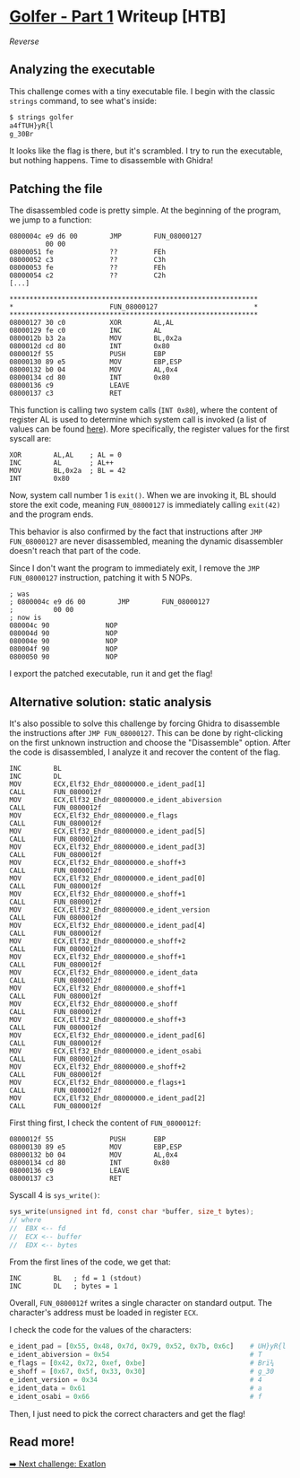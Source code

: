 # [Golfer - Part 1](https://app.hackthebox.com/challenges/Golfer%2520-%2520Part%25201) Writeup [HTB]
_Reverse_

## Analyzing the executable
This challenge comes with a tiny executable file. I begin with the classic `strings` command, to see what's inside:
```sh
$ strings golfer 
a4fTUH}yR{l
g_30Br
```
It looks like the flag is there, but it's scrambled. I try to run the executable, but nothing happens. Time to disassemble with Ghidra!

## Patching the file
The disassembled code is pretty simple. At the beginning of the program, we jump to a function:
```assembly
0800004c e9 d6 00        JMP        FUN_08000127
         00 00
08000051 fe              ??         FEh
08000052 c3              ??         C3h
08000053 fe              ??         FEh
08000054 c2              ??         C2h
[...]

**************************************************************
*                        FUN_08000127                        *
**************************************************************  
08000127 30 c0           XOR        AL,AL
08000129 fe c0           INC        AL
0800012b b3 2a           MOV        BL,0x2a
0800012d cd 80           INT        0x80
0800012f 55              PUSH       EBP
08000130 89 e5           MOV        EBP,ESP
08000132 b0 04           MOV        AL,0x4
08000134 cd 80           INT        0x80
08000136 c9              LEAVE
08000137 c3              RET
```
This function is calling two system calls (`INT 0x80`), where the content of register AL is used to determine which system call is invoked (a list of values can be found [here](https://faculty.nps.edu/cseagle/assembly/sys_call.html)). More specifically, the register values for the first syscall are:
```assembly
XOR        AL,AL    ; AL = 0
INC        AL       ; AL++
MOV        BL,0x2a  ; BL = 42
INT        0x80
```
Now, system call number 1 is `exit()`. When we are invoking it, BL should store the exit code, meaning `FUN_08000127` is immediately calling `exit(42)` and the program ends.

This behavior is also confirmed by the fact that instructions after `JMP FUN_08000127` are never disassembled, meaning the dynamic disassembler doesn't reach that part of the code.

Since I don't want the program to immediately exit, I remove the `JMP FUN_08000127` instruction, patching it with 5 NOPs.

```assembly
; was
; 0800004c e9 d6 00        JMP        FUN_08000127
;          00 00
; now is
080004c 90              NOP    
080004d 90              NOP  
080004e 90              NOP  
080004f 90              NOP  
0800050 90              NOP    
```
I export the patched executable, run it and get the flag!

## Alternative solution: static analysis
It's also possible to solve this challenge by forcing Ghidra to disassemble the instructions after `JMP FUN_08000127`. This can be done by right-clicking on the first unknown instruction and choose the "Disassemble" option. After the code is disassembled, I analyze it and recover the content of the flag.

```assembly
INC        BL
INC        DL
MOV        ECX,Elf32_Ehdr_08000000.e_ident_pad[1]
CALL       FUN_0800012f                                     
MOV        ECX,Elf32_Ehdr_08000000.e_ident_abiversion
CALL       FUN_0800012f                                     
MOV        ECX,Elf32_Ehdr_08000000.e_flags
CALL       FUN_0800012f                                     
MOV        ECX,Elf32_Ehdr_08000000.e_ident_pad[5]
CALL       FUN_0800012f                                     
MOV        ECX,Elf32_Ehdr_08000000.e_ident_pad[3]
CALL       FUN_0800012f                                     
MOV        ECX,Elf32_Ehdr_08000000.e_shoff+3
CALL       FUN_0800012f                                     
MOV        ECX,Elf32_Ehdr_08000000.e_ident_pad[0]
CALL       FUN_0800012f                                     
MOV        ECX,Elf32_Ehdr_08000000.e_shoff+1
CALL       FUN_0800012f                                     
MOV        ECX,Elf32_Ehdr_08000000.e_ident_version
CALL       FUN_0800012f                                     
MOV        ECX,Elf32_Ehdr_08000000.e_ident_pad[4]
CALL       FUN_0800012f                                     
MOV        ECX,Elf32_Ehdr_08000000.e_shoff+2
CALL       FUN_0800012f                                     
MOV        ECX,Elf32_Ehdr_08000000.e_shoff+1
CALL       FUN_0800012f                                     
MOV        ECX,Elf32_Ehdr_08000000.e_ident_data
CALL       FUN_0800012f                                     
MOV        ECX,Elf32_Ehdr_08000000.e_shoff+1
CALL       FUN_0800012f                                     
MOV        ECX,Elf32_Ehdr_08000000.e_shoff
CALL       FUN_0800012f                                     
MOV        ECX,Elf32_Ehdr_08000000.e_shoff+3
CALL       FUN_0800012f                                     
MOV        ECX,Elf32_Ehdr_08000000.e_ident_pad[6]
CALL       FUN_0800012f                                     
MOV        ECX,Elf32_Ehdr_08000000.e_ident_osabi
CALL       FUN_0800012f                                     
MOV        ECX,Elf32_Ehdr_08000000.e_shoff+2
CALL       FUN_0800012f                                     
MOV        ECX,Elf32_Ehdr_08000000.e_flags+1
CALL       FUN_0800012f                                     
MOV        ECX,Elf32_Ehdr_08000000.e_ident_pad[2]
CALL       FUN_0800012f                                     
```

First thing first, I check the content of `FUN_0800012f`:
```assembly
0800012f 55              PUSH       EBP
08000130 89 e5           MOV        EBP,ESP
08000132 b0 04           MOV        AL,0x4
08000134 cd 80           INT        0x80
08000136 c9              LEAVE
08000137 c3              RET
```
Syscall 4 is `sys_write()`:
```c
sys_write(unsigned int fd, const char *buffer, size_t bytes);
// where
//  EBX <-- fd
//  ECX <-- buffer
//  EDX <-- bytes 
```
From the first lines of the code, we get that:
```assembly
INC        BL   ; fd = 1 (stdout)
INC        DL   ; bytes = 1
```
Overall, `FUN_0800012f` writes a single character on standard output. The character's address must be loaded in register `ECX`.

I check the code for the values of the characters:
```py
e_ident_pad = [0x55, 0x48, 0x7d, 0x79, 0x52, 0x7b, 0x6c]    # UH}yR{l
e_ident_abiversion = 0x54                                   # T
e_flags = [0x42, 0x72, 0xef, 0xbe]                          # Brï¾
e_shoff = [0x67, 0x5f, 0x33, 0x30]                          # g_30
e_ident_version = 0x34                                      # 4
e_ident_data = 0x61                                         # a
e_ident_osabi = 0x66                                        # f
```
Then, I just need to pick the correct characters and get the flag!

## Read more!
[➡️ Next challenge: Exatlon](./exatlon.md)
